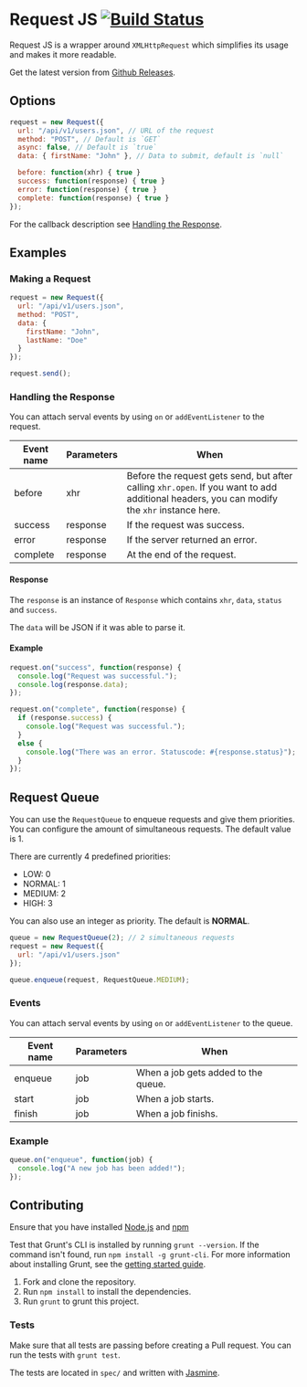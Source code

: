 # Request JS [![Build Status](https://travis-ci.org/philipgiuliani/request-js.svg?branch=master)](https://travis-ci.org/philipgiuliani/request-js)

Request JS is a wrapper around `XMLHttpRequest` which simplifies its usage and makes it more readable.

Get the latest version from [Github Releases](https://github.com/philipgiuliani/request-js/releases).

## Options
```javascript
request = new Request({
  url: "/api/v1/users.json", // URL of the request
  method: "POST", // Default is `GET`
  async: false, // Default is `true`
  data: { firstName: "John" }, // Data to submit, default is `null`

  before: function(xhr) { true }
  success: function(response) { true }
  error: function(response) { true }
  complete: function(response) { true }
});
```

For the callback description see [Handling the Response](#handling-the-response).

## Examples
### Making a Request
```javascript
request = new Request({
  url: "/api/v1/users.json",
  method: "POST",
  data: {
    firstName: "John",
    lastName: "Doe"
  }
});

request.send();
```

### Handling the Response
You can attach serval events by using `on` or `addEventListener` to the request.

| Event name | Parameters        | When
|------------|-------------------|---------------------------------
| before     | xhr               | Before the request gets send, but after calling `xhr.open`. If you want to add additional headers, you can modify the `xhr` instance here.
| success    | response          | If the request was success.
| error      | response          | If the server returned an error.
| complete   | response          | At the end of the request.

#### Response
The `response` is an instance of `Response` which contains `xhr`, `data`, `status` and `success`.

The `data` will be JSON if it was able to parse it.

#### Example
```javascript
request.on("success", function(response) {
  console.log("Request was successful.");
  console.log(response.data);
});

request.on("complete", function(response) {
  if (response.success) {
    console.log("Request was successful.");
  }
  else {
    console.log("There was an error. Statuscode: #{response.status}");
  }
});
```

## Request Queue
You can use the `RequestQueue` to enqueue requests and give them priorities. You can configure the amount of simultaneous requests. The default value is 1.

There are currently 4 predefined priorities:
* LOW: 0
* NORMAL: 1
* MEDIUM: 2
* HIGH: 3

You can also use an integer as priority. The default is **NORMAL**.

```javascript
queue = new RequestQueue(2); // 2 simultaneous requests
request = new Request({
  url: "/api/v1/users.json"
});

queue.enqueue(request, RequestQueue.MEDIUM);
```

### Events
You can attach serval events by using `on` or `addEventListener` to the queue.

| Event name | Parameters        | When
|------------|-------------------|---------------------------------
| enqueue    | job               | When a job gets added to the queue.
| start      | job               | When a job starts.
| finish     | job               | When a job finishs.

### Example
```javascript
queue.on("enqueue", function(job) {
  console.log("A new job has been added!");
});
```

## Contributing
Ensure that you have installed [Node.js](http://www.nodejs.org) and [npm](http://www.npmjs.org/)

Test that Grunt's CLI is installed by running `grunt --version`. If the command isn't found, run `npm install -g grunt-cli`. For more information about installing Grunt, see the [getting started guide](http://gruntjs.com/getting-started).

1. Fork and clone the repository.
2. Run `npm install` to install the dependencies.
3. Run `grunt` to grunt this project.

### Tests
Make sure that all tests are passing before creating a Pull request. You can run the tests with `grunt test`.

The tests are located in `spec/` and written with [Jasmine](http://jasmine.github.io/).
